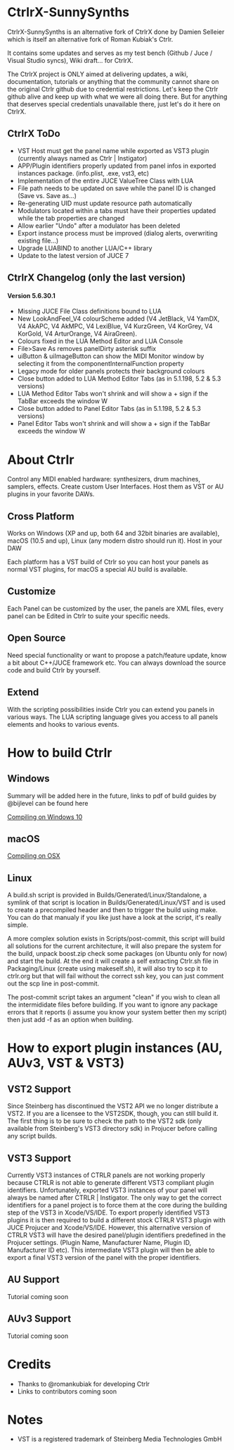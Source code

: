 CtrlrX-SunnySynths
=====

CtrlrX-SunnySynths is an alternative fork of CtrlrX done by Damien Selleier which is itself an alternative fork of Roman Kubiak's Ctrlr.

It contains some updates and serves as my test bench (Github / Juce / Visual Studio syncs), Wiki draft... for CtrlrX.

The CtrlrX project is ONLY aimed at delivering updates, a wiki, documentation, tutorials or anything that the community cannot share on the original Ctrlr github due to credential restrictions. 
Let's keep the Ctrlr github alive and keep up with what we were all doing there. But for anything that deserves special credentials unavailable there, just let's do it here on CtrlrX.


CtrlrX ToDo
----

* VST Host must get the panel name while exported as VST3 plugin (currently always named as Ctrlr | Instigator)
* APP/Plugin identifiers properly updated from panel infos in exported instances package. (info.plist, .exe, vst3, etc)
* Implementation of the entire JUCE ValueTree Class with LUA
* File path needs to be updated on save while the panel ID is changed (Save vs. Save as...)
* Re-generating UID must update resource path automatically
* Modulators located within a tabs must have their properties updated while the tab properties are changed 
* Allow earlier "Undo" after a modulator has been deleted
* Export instance process must be improved (dialog alerts, overwriting existing file...)
* Upgrade LUABIND to another LUA/C++ library
* Update to the latest version of JUCE 7


CtrlrX Changelog (only the last version)
---------

#### Version 5.6.30.1
* Missing JUCE File Class definitions bound to LUA
* New LookAndFeel_V4 colourScheme added (V4 JetBlack, V4 YamDX, V4 AkAPC, V4 AkMPC, V4 LexiBlue, V4 KurzGreen, V4 KorGrey, V4 KorGold, V4 ArturOrange, V4 AiraGreen).
* Colours fixed in the LUA Method Editor and LUA Console
* File>Save As removes panelDirty asterisk suffix
* uiButton & uiImageButton can show the MIDI Monitor window by selecting it from the componentInternalFunction property
* Legacy mode for older panels protects their background colours
* Close button added to LUA Method Editor Tabs (as in 5.1.198, 5.2 & 5.3 versions)
* LUA Method Editor Tabs won't shrink and will show a + sign if the TabBar exceeds the window W
* Close button added to Panel Editor Tabs (as in 5.1.198, 5.2 & 5.3 versions)
* Panel Editor Tabs won't shrink and will show a + sign if the TabBar exceeds the window W



# About Ctrlr

Control any MIDI enabled hardware: synthesizers, drum machines, samplers, effects. Create custom User Interfaces. Host them as VST or AU plugins in your favorite DAWs.


Cross Platform
--------------
Works on Windows (XP and up, both 64 and 32bit binaries are available), macOS (10.5 and up), Linux (any modern distro should run it).
Host in your DAW

Each platform has a VST build of Ctrlr so you can host your panels as normal VST plugins, for macOS a special AU build is available.

Customize
---------
Each Panel can be customized by the user, the panels are XML files, every panel can be Edited in Ctrlr to suite your specific needs.

Open Source
-----------
Need special functionality or want to propose a patch/feature update, know a bit about C++/JUCE framework etc. You can always download the source code and build Ctrlr by yourself.

Extend
------
With the scripting possibilities inside Ctrlr you can extend you panels in various ways. The LUA scripting language gives you access to all panels elements and hooks to various events.


# How to build Ctrlr


## Windows

Summary will be added here in the future, links to pdf of build guides by @bijlevel can be found here

[Compiling on Windows 10](https://godlike.com.au/fileadmin/godlike/techtools/ctrlr/guides/Compiling_Ctrlr_for_Windows_10_v2.1.pdf)


## macOS

[Compiling on OSX](https://godlike.com.au/fileadmin/godlike/techtools/ctrlr/guides/My_guide_to_compiling_Ctrlr_for_macOS__Mojave__v2.pdf)


## Linux

A build.sh script is provided in Builds/Generated/Linux/Standalone, a symlink of that
script is location in Builds/Generated/Linux/VST and is used to create a precompiled header
and then to trigger the build using make. You can do that manualy if you like just have
a look at the script, it's really simple.

A more complex solution exists in Scripts/post-commit, this script will build all solutions
for the current architecture, it will also prepare the system for the build, unpack boost.zip
check some packages (on Ubuntu only for now) and start the build. At the end it will create
a self extracting Ctrlr.sh file in Packaging/Linux (create using makeself.sh), it will also
try to scp it to ctrlr.org but that will fail without the correct ssh key, you can just comment
out the scp line in post-commit.

The post-commit script takes an argument "clean" if you wish to clean all the intermididate
files before building. If you want to ignore any package errors that it reports (i assume you
know your system better then my script) then just add -f as an option when building.

# How to export plugin instances (AU, AUv3, VST & VST3)

## VST2 Support
Since Steinberg has discontinued the VST2 API we no longer distribute a VST2. If you are a licensee to the VST2SDK, though, you can still build it. 
The first thing is to be sure to check the path to the VST2 sdk (only available from Steinberg's VST3 directory sdk) in Projucer before calling any script builds.

## VST3 Support
Currently VST3 instances of CTRLR panels are not working properly because CTRLR is not able to generate different VST3 compliant plugin identifiers. 
Unfortunately, exported VST3 instances of your panel will always be named after CTRLR | Instigator. 
The only way to get the correct identifiers for a panel project is to force them at the core during the building step of the VST3 in Xcode/VS/IDE.
To export properly identified VST3 plugins it is then required to build a different stock CTRLR VST3 plugin with JUCE Projucer and Xcode/VS/IDE. 
However, this alternative version of CTRLR VST3 will have the desired panel/plugin identifiers predefined in the Projucer settings. (Plugin Name, Manufacturer Name, Plugin ID, Manufacturer ID etc). 
This intermediate VST3 plugin will then be able to export a final VST3 version of the panel with the proper identifiers. 

## AU Support
Tutorial coming soon

## AUv3 Support
Tutorial coming soon

# Credits
* Thanks to @romankubiak for developing Ctrlr
* Links to contributors coming soon

# Notes
* VST is a registered trademark of Steinberg Media Technologies GmbH
